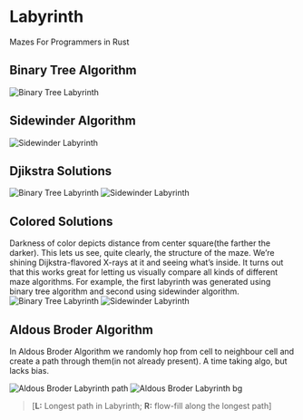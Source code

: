 # Labyrinth

Mazes For Programmers in Rust

## Binary Tree Algorithm

![Binary Tree Labyrinth](./labyrinths/binary_tree.png)

## Sidewinder Algorithm

![Sidewinder Labyrinth](./labyrinths/sidewinder.png)

## Djikstra Solutions

![Binary Tree Labyrinth](./labyrinths/binary_dijkstra_sol.png)
![Sidewinder Labyrinth](./labyrinths/sidewinder_djikstra_sol.png)

## Colored Solutions

Darkness of color depicts distance from center square(the farther the darker).
This lets us see, quite clearly, the structure of the maze. We’re shining Dijkstra-flavored X-rays at it and seeing what’s inside. It turns out that this works great for letting us visually compare all kinds of different maze algorithms.
For example, the first labyrinth was generated using binary tree algorithm and second using sidewinder algorithm.
![Binary Tree Labyrinth](./labyrinths/col-binary.png)
![Sidewinder Labyrinth](./labyrinths/col-sidewinder.png)

## Aldous Broder Algorithm

In Aldous Broder Algorithm we randomly hop from cell to neighbour cell and create a path through them(in not already present).
A time taking algo, but lacks bias.

![Aldous Broder Labyrinth path](./labyrinths/aldous_broder_path.png)
![Aldous Broder Labyrinth bg](./labyrinths/aldous_broder_background.png)

> [**L:** Longest path in Labyrinth;   **R:** flow-fill along the longest path]